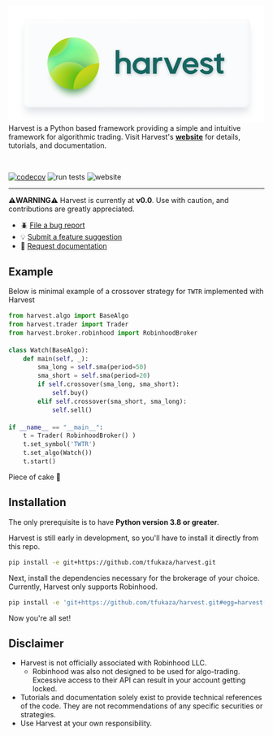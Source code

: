 ![Header](docs/banner.png)
Harvest is a Python based framework providing a simple and intuitive framework for algorithmic trading. Visit Harvest's [**website**](https://tfukaza.github.io/harvest/) for details, tutorials, and documentation. 

<br />


[![codecov](https://codecov.io/gh/tfukaza/harvest/branch/main/graph/badge.svg?token=NQMXTBK2UO)](https://codecov.io/gh/tfukaza/harvest)
![run tests](https://github.com/tfukaza/harvest/actions/workflows/run-tests.yml/badge.svg)
![website](https://github.com/tfukaza/harvest/actions/workflows/build-website.yml/badge.svg)

---

**⚠️WARNING⚠️**
Harvest is currently at **v0.0**. Use with caution, and contributions are greatly appreciated. 
- 🪲 [File a bug report](https://github.com/tfukaza/harvest/issues/new?assignees=&labels=bug&template=bug_report.md&title=%5B%F0%9F%AA%B0BUG%5D)
- 💡 [Submit a feature suggestion](https://github.com/tfukaza/harvest/issues/new?assignees=&labels=enhancement%2C+question&template=feature-request.md&title=%5B%F0%9F%92%A1Feature+Request%5D)
- 📝 [Request documentation](https://github.com/tfukaza/harvest/issues/new?assignees=&labels=documentation&template=documentation.md&title=%5B%F0%9F%93%9DDocumentation%5D)

## Example
Below is minimal example of a crossover strategy for `TWTR` implemented with Harvest
```python
from harvest.algo import BaseAlgo
from harvest.trader import Trader
from harvest.broker.robinhood import RobinhoodBroker

class Watch(BaseAlgo):
    def main(self, _):
        sma_long = self.sma(period=50)
        sma_short = self.sma(period=20)
        if self.crossover(sma_long, sma_short):
            self.buy()
        elif self.crossover(sma_short, sma_long):
            self.sell()

if __name__ == "__main__":
    t = Trader( RobinhoodBroker() )
    t.set_symbol('TWTR')
    t.set_algo(Watch())
    t.start()
```
Piece of cake 🍰

## Installation
The only prerequisite is to have **Python version 3.8 or greater**.

Harvest is still early in development, so you'll have to install it directly from this repo. 
```bash
pip install -e git+https://github.com/tfukaza/harvest.git
```
Next, install the dependencies necessary for the brokerage of your choice. Currently, Harvest only supports Robinhood. 
```bash
pip install -e 'git+https://github.com/tfukaza/harvest.git#egg=harvest[Robinhood]'
```
Now you're all set!

## Disclaimer
- Harvest is not officially associated with Robinhood LLC.  
    - Robinhood was also not designed to be used for algo-trading. Excessive access to their API can result in your account getting locked. 
- Tutorials and documentation solely exist to provide technical references of the code. They are not recommendations of any specific securities or strategies. 
- Use Harvest at your own responsibility. 
